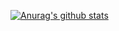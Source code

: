 [![Anurag's github stats](https://github-readme-stats.vercel.app/api?username=liufg520&count_private=true&show_icons=true&theme=highcontrast)](https://github.com/liufg520/github-readme-stats)
